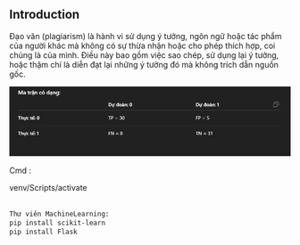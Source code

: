 <h2>Introduction</h2>



Đạo văn (plagiarism) là hành vi sử dụng ý tưởng, ngôn ngữ hoặc tác phẩm của người khác mà không có sự thừa nhận hoặc cho phép thích hợp, coi chúng là của mình. Điều này bao gồm việc sao chép, sử dụng lại ý tưởng, hoặc thậm chí là diễn đạt lại những ý tưởng đó mà không trích dẫn nguồn gốc. 

![alt text](image.png)



Cmd : 

venv/Scripts/activate

```

Thư viên MachineLearning:
pip install scikit-learn
pip install Flask

```
